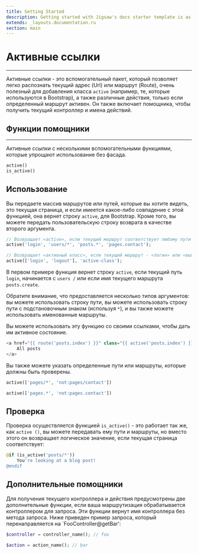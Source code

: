 ```yaml
---
title: Getting Started
description: Getting started with Jigsaw's docs starter template is as easy as 1, 2, 3.
extends: _layouts.documentation.ru
section: main
---
```



# Активные ссылки
----------

Активные ссылки - это вспомогательный пакет, который позволяет легко распознать 
текущий адрес (Url) или маршрут (Route), очень полезный для добавления класса 
`active` (например, те, которые используются в Bootstrap), а также
различные действия, только если определенный маршрут активен.
Он также включает помощника, чтобы получить текущий контроллер и имена действий.

## Функции помощники
----------

Активные ссылки с несколькими вспомогательными функциями, которые упрощают использование без фасада.
```php
active()
is_active()
```

## Использование

Вы передаете массив маршрутов или путей, которые вы хотите видеть, это текущая страница, и если имеется какое-либо совпадение с этой функцией, она вернет строку `active`, для Bootstrap. Кроме того, вы можете передать пользовательскую строку возврата в качестве второго аргумента.

```php
// Возвращает «active», если текущий маршрут соответствует любому пути или имени маршрута.
active('login', 'users/*', 'posts.*', 'pages.contact'); 

// Возвращает «активный класс», если текущий маршрут - «логин» или «выход из системы».
active(['login', 'logout'], 'active-class'); 
```

В первом примере функция вернет строку `active`, если текущий путь` login`, начинается с `users /` или если имя текущего маршрута `posts.create`.

Обратите внимание, что предоставляется несколько типов аргументов: вы можете использовать строку пути, вы можете использовать строку пути с подстановочным знаком (используя `*`), и вы также можете использовать именованные маршруты.

Вы можете использовать эту функцию со своими ссылками, чтобы дать им активное состояние.

```php
<a href="{{ route('posts.index') }}" class="{{ active('posts.index') }}">
    All posts
</a>
```

Вы также можете указать определенные пути или маршруты, которые должны быть проверены.
```php
active(['pages/*', 'not:pages/contact'])

active(['pages.*', 'not:pages.contact'])
```

## Проверка

Проверка осуществляется функцией `is_active()` - это работает так же, как `active ()`, вы можете передавать ему пути и маршруты, но вместо этого он возвращает логическое значение, если текущая страница соответствует:

```php
@if (is_active('posts/*'))
    You're looking at a blog post!
@endif
```

## Дополнительные помощники

Для получения текущего контроллера и действия предусмотрены две дополнительные функции, если ваша маршрутизация обрабатывается контроллером для запроса. 
Эти функции вернут имя контроллера без метода запроса. 
Ниже приведен пример запроса, который перенаправляется на `FooController@getBar':
```php
$controller = controller_name(); // foo

$action = action_name(); // bar
```
